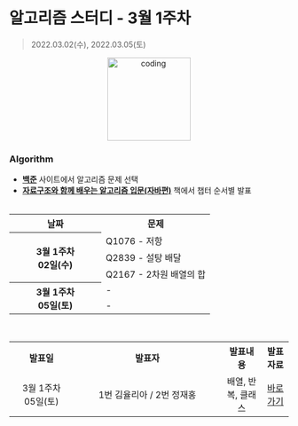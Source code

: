 # 알고리즘 스터디 - 3월 1주차

> 2022.03.02(수), 2022.03.05(토)

<p align="center">
  <img src="https://user-images.githubusercontent.com/66001046/152260938-51b1334f-297f-4092-8f37-f02dc9cd3a07.png" alt="coding" width="150px" />
</p>



### Algorithm

- [**백준**](https://www.acmicpc.net/) 사이트에서 알고리즘 문제 선택
- [**자료구조와 함께 배우는 알고리즘 입문(자바편)**](https://www.easyspub.co.kr/) 책에서 챕터 순서별 발표<br><br>
<table>
	<tr>
		<th align="center">날짜</th>
		<th align="center">문제</th>
	</tr>
	<tr>
		<th rowspan="3" align="center" width="150px">
		3월 1주차<br>02일(수)
		</th>
		<td> Q1076 - 저항 </td>
	</tr>
	<tr>
		<td> Q2839 - 설탕 배달 </td>
	</tr>
	<tr>
		<td> Q2167 - 2차원 배열의 합 </td>
	</tr>
	<tr>
		<th rowspan="2" align="center" width="150px">
		3월 1주차<br>05일(토)
		</th>
		<td> - </td>
	</tr>
	<tr>
		<td> - </td>
	</tr>
</table>
<br>
<table>
	<tr>
		<th>발표일</th>
		<th width="250px">발표자</th>
		<th>발표내용</th>
		<th>발표자료</th>
	</tr>
	<tr>
		<td align="center" width="100px">3월 1주차<br>05일(토)</td>
		<td align="center">1번 김율리아 / 2번 정재홍</td>
		<td align="center">배열, 반복, 클래스</td>
		<td align="center"><a href="">바로가기</td>
</table>

